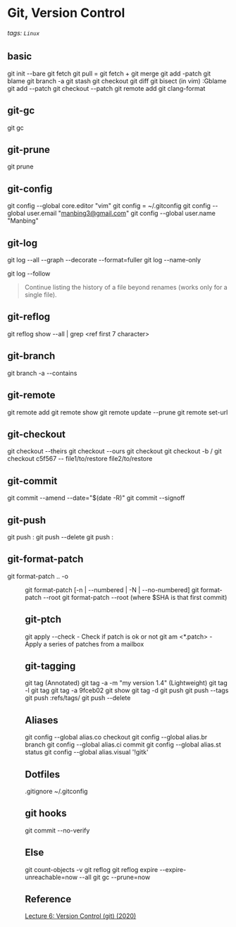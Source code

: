# Git, Version Control 
###### tags: `Linux`


## basic
git init --bare
git fetch <remote>
git pull = git fetch + git merge
git add -patch <file>
git blame <file>
git branch -a
git stash
git checkout <file>
git diff <file>
git bisect
(in vim)
:Gblame
git add --patch <file>
git checkout --patch <file>
git remote add <name> <url>
git clang-format

## git-gc
git gc
    
## git-prune
git prune

## git-config
git config --global core.editor "vim"
git config = ~/.gitconfig
git config --global user.email "manbing3@gmail.com"
git config --global user.name "Manbing"
    
## git-log
git log --all --graph --decorate --format=fuller
git log --name-only

    
git log --follow
>Continue listing the history of a file beyond renames (works only for a single file).


## git-reflog
git reflog show --all | grep <ref first 7 character>

## git-branch
git branch -a --contains <ref>

## git-remote
git remote add <name> <URL>
git remote show <name>
git remote update --prune
git remote set-url <name> <url>

## git-checkout
git checkout --theirs <filename>
git checkout --ours <filename>
git checkout <pathspec> <filename>
git checkout -b <name> <remote>/<name>
git checkout c5f567 -- file1/to/restore file2/to/restore

## git-commit
git commit --amend --date="$(date -R)"
git commit --signoff

## git-push
git push <remote> :<remote branch>
git push <remote> --delete <remote branch>
git push <remote> <local branch>:<remote branch>

## git-format-patch
git format-patch <start SHA>..<end SHA> -o <dir>
git format-patch [-n | --numbered | -N | --no-numbered]
git format-patch --root
git format-patch --root <SHA> (where $SHA is that first commit)


## git-ptch
git apply --check <patch> - Check if patch is ok or not
git am <*.patch> - Apply a series of patches from a mailbox

## git-tagging
git tag
(Annotated)
git tag -a <tagname> -m "my version 1.4"
(Lightweight)
git tag -l
git tag <tagname>
git tag -a <tagname> 9fceb02
git show <tagname>
git tag -d <tagname>
git push <remote> <tagname>
git push <remote> --tags
git push <remote> :refs/tags/<tagname>
git push <remote> --delete <tagname>

## Aliases
git config --global alias.co checkout
git config --global alias.br branch
git config --global alias.ci commit
git config --global alias.st status
git config --global alias.visual '!gitk'

## Dotfiles
.gitignore
~/.gitconfig


## git hooks
git commit --no-verify


## Else
git count-objects -v
git reflog
git reflog expire --expire-unreachable=now --all
git gc --prune=now


## Reference
[Lecture 6: Version Control (git) (2020)](https://www.youtube.com/watch?v=2sjqTHE0zok&t=1329s)
